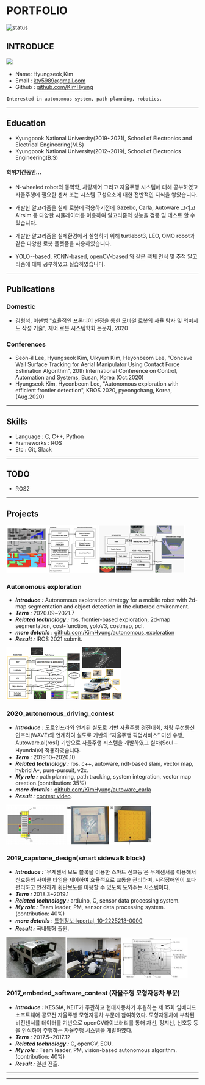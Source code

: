 # PORTFOLIO
![status](https://img.shields.io/badge/looking_for_job-yellowgreen.svg)
 
## INTRODUCE
<img src = "https://avatars.githubusercontent.com/u/18005412?v=4" width="20%">

- Name: Hyungseok,Kim
- Email : kty5989@gmail.com
- Github : [github.com/KimHyung](https://github.com/KimHyung)

```
Interested in autonomous system, path planning, robotics.
```
---
## Education
-   Kyungpook National University(2019~2021), School of Electronics and Electrical Engineering(M.S)
-   Kyungpook National University(2012~2019), School of Electronics Engineering(B.S)

#### 학위기간동안...

- N-wheeled robot의 동역학, 차량제어 그리고 자율주행 시스템에 대해 공부하였고 자율주행에 필요한 센서 또는 시스템 구성요소에 대한 전반적인 지식을 쌓았습니다. 

- 개발한 알고리즘을 실제 로봇에 적용하기전에 Gazebo, Carla, Autoware 그리고 Airsim 등 다양한 시뮬레이터를 이용하여 알고리즘의 성능을 검증 및 테스트 할 수 있습니다.

- 개발한 알고리즘을 실제환경에서 실험하기 위해 turtlebot3, LEO, OMO robot과 같은 다양한 로봇 플랫폼을 사용하였습니다.

- YOLO--based, RCNN-based, openCV-based 와 같은 객체 인식 및 추적 알고리즘에 대해 공부하였고 실습하였습니다.
---
## Publications
### Domestic
-  김형석, 이현범 "효율적인 프론티어 선정을 통한 모바일 로봇의 자율 탐사 및 의미지도 작성 기술", 제어.로봇.시스템학회 논문지, 2020
### Conferences
- Seon-il Lee, Hyungseok Kim, Uikyum Kim, Heyonbeom Lee, "Concave Wall Surface Tracking for Aerial Manipulator Using Contact Force Estimation Algorithm", 20th International Conference on Control, Automation and Systems, Busan, Korea (Oct.2020)
- Hyungseok Kim, Hyeonbeom Lee, "Autonomous exploration with efficient frontier detection", KROS 2020, pyeongchang, Korea, (Aug.2020)
---

## Skills
-   Language : C, C++, Python
-   Frameworks : ROS
-  Etc : Git, Slack

---
## TODO
-   ROS2
  
---
## Projects
<img src = "./projects/2021_autonomous_exploration/images/1.jpg" width="47%">
<img src = "./projects/2021_autonomous_exploration/images/2.jpg" width="45%">

### Autonomous exploration
-   ***Introduce :*** Autonomous exploration strategy for a mobile robot with 2d-map segmentation and object detection in the cluttered environment.
-   ***Term :*** 2020.09~2021.7
-   ***Related technology :*** ros, frontier-based exploration, 2d-map segmentation, cost-function, yoloV3, costmap, pcl.
-   ***more detatils*** :  [github.com/KimHyung/autonomous_exploration](https://github.com/KimHyung/autonomous_exploration)
-   ***Result :*** IROS 2021 submit.

<img src = "./projects/2020_autonomous_driving_contest/images/1.png" width="60%">

### 2020_autonomous_driving_contest
-   ***Introduce :*** 도로인프라와 연계된 실도로 기반 자율주행 경진대회, 차량 무선통신 인프라(WAVE)와 연계하여 실도로 기반의 “자율주행 픽업서비스” 미션 수행, Autoware.ai(ros1) 기반으로 자율주행 시스템을 개발하였고 실차(Soul – Hyundai)에 적용하였습니다.
-   ***Term :*** 2019.10~2020.10
-   ***Related technology :*** ros, c++, autoware, ndt-based slam, vector map, hybrid A*, pure-pursuit, v2x.
-   ***My role :*** path planning, path tracking, system integration, vector map creation.(contribution: 35%)
-   ***more detatils*** : <strike>[github.com/KimHyung/autoware_carla](https://github.com/KimHyung/autoware_carla)</strike>
-   ***Result :*** [contest video](https://www.youtube.com/watch?v=usnD_GxowE0).

<img src = "./projects/2019_capstone_design/images/1.png" width="30.7%">
<img src = "./projects/2019_capstone_design/images/2.png" width="45%">

### 2019_capstone_design(smart sidewalk block)
-   ***Introduce :*** ‘무게센서 보도 블록을 이용한 스마트 신호등’은 무게센서를 이용해서 신호등의 사이클 타임을 제어하여 효율적으로 교통을 관리하며, 시각장애인이 보다 편리하고 안전하게 횡단보도를 이용할 수 있도록 도와주는 시스템이다.
-   ***Term :*** 2018.3~2019.1
-   ***Related technology :*** arduino, C, sensor data processing system.
-   ***My role :*** Team leader, PM, sensor data processing system.(contribution: 40%)
-   ***more detatils*** :  [특허정보-kportal, 10-2225213-0000](http://kportal.kipris.or.kr/kportal/search/total_search.do)
-   ***Result :*** 국내특허 출원.

<img src = "./projects/2017_embeded_software_contest/images/1.jpg" width="30.7%">
<img src = "./projects/2017_embeded_software_contest/images/2.jpg" width="28%">
<img src = "./projects/2017_embeded_software_contest/images/3.jpg" width="34%">

### 2017_embeded_software_contest (자율주행 모형자동차 부문)
-   ***Introduce :*** KESSIA, KEIT가 주관하고 현대자동차가 후원하는 제 15회 임베디드 소프트웨어 공모전 자율주행 모형자동차 부문에 참여하였다. 모형자동차에 부착된 비전센서를 데이터를 기반으로 openCV라이브러리를 통해 차선, 정지선, 신호등 등을 인식하여 주행하는 자율주행 시스템을 개발하였다. 
-   ***Term :*** 2017.5~2017.12
-   ***Related technology :*** C, openCV, ECU.
-   ***My role :*** Team leader, PM, vision-based autonomous algorithm.(contribution: 40%)
-   ***Result :*** 결선 진출.
---
<!-- ## 지인 평가
 ### [양한솔](https://github.com/hansol-yang)(IOS/Android Front Developer, [SonsSoft](https://www.engflip.com/))
> 이새끼 졸라 잘함 걍 잘함 진영이 인정?
### [박진영](https://www.linkedin.com/in/%EA%B4%91%EC%88%98-%EC%8B%A0-202b63146)(Autosar Developer, [Fandom Inc.]()))
>ㅇㅇ ㅇㅈㅇㅈ -->

<!--### [김동진](https://github.com/deeean/)(Backend Developer, [Kakao Bank]())
> 뛰어난 커뮤니케이션을 바탕으로 도메인에 대한 이해를 매우 중요시하며 디자이너가 가질법한 섬세함까지 삼위일체를 가지고 있는 개발자라 생각합니다.

### [천보경](https://github.com/githubrat/)(DDD domain Developer, [RIDI]())
> 해커톤 마니아. <br> 골치아픈 이슈들이 생겼을 때 여러번 도움을 받은 경험이 있습니다. 여러 상황에서 생길만한 이슈대응능력이 좋습니다.
> <br> 관심갖는 모든 영역에 깊게 파고 듭니다.

### [주승환](https://github.com/philographer/)(Backend Developer, [Naver Line Inc.]())
> Fast Learner<br/>
> 같은 소프트웨어 마에스트로 활동했던 동기, 그리고 해커톤 파트너로서 바라본 `JSpiner`는<br/>
> 자신의 코드에서 개선할 점을 끊임없이 알아내려고 하며 빠르고 능동적으로 학습하는 멋진 개발자입니다.<br/>
> 뿐만 아니라 주변 지인들로부터 항상 배우려는 자세와 태도를 가지고 있어서 앞으로의 성장이 더 기대됩니다.

### [최본관](https://github.com/jangjunha/)(sw system Deveoper, [LG 전자]())
> 개발자로서도 팀원으로서도 함께하고 싶은 사람입니다.

### [정재욱](https://github.com/gglns94)(system engineer, [Samsung 전자]())
> 1. 커뮤니케이션에 공을 들이는 게 느껴지는 사람. 섬세한 설명과 좋은 질문으로 함께 일 할 때 편하고 기분이 좋아지는 사람.
> 2. 개발자로서, 팀의 구성원으로서 자신과 환경을 지속적으로 개선하고자 하는 의지가 보이는 사람.
> 3. 귀엽다. -->
---
 
